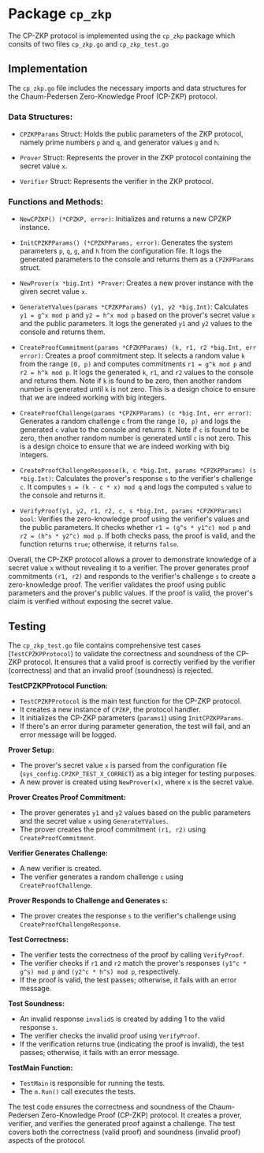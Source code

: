 # Package `cp_zkp` 

The CP-ZKP protocol is implemented using the `cp_zkp` package which consits of two files `cp_zkp.go` and `cp_zkp_test.go`


## Implementation

The `cp_zkp.go` file includes the necessary imports and data structures for the Chaum-Pedersen Zero-Knowledge Proof (CP-ZKP) protocol.

### Data Structures:

- `CPZKPParams` Struct: Holds the public parameters of the ZKP protocol, namely prime numbers `p` and `q`, and generator values `g` and `h`.

- `Prover` Struct: Represents the prover in the ZKP protocol containing the secret value `x`.

- `Verifier` Struct: Represents the verifier in the ZKP protocol.

### Functions and Methods:

- `NewCPZKP() (*CPZKP, error)`: Initializes and returns a new CPZKP instance.

- `InitCPZKPParams() (*CPZKPParams, error)`: Generates the system parameters `p`, `q`, `g`, and `h` from the configuration file. It logs the generated parameters to the console and returns them as a `CPZKPParams` struct.

- `NewProver(x *big.Int) *Prover`: Creates a new prover instance with the given secret value `x`.

- `GenerateYValues(params *CPZKPParams) (y1, y2 *big.Int)`: Calculates `y1 = g^x mod p` and `y2 = h^x mod p` based on the prover's secret value `x` and the public parameters. It logs the generated `y1` and `y2` values to the console and returns them.

- `CreateProofCommitment(params *CPZKPParams) (k, r1, r2 *big.Int, err error)`: Creates a proof commitment step. It selects a random value `k` from the range `[0, p)` and computes commitments `r1 = g^k mod p` and `r2 = h^k mod p`. It logs the generated `k`, `r1`, and `r2` values to the console and returns them. Note if `k` is found to be zero, then another random number is generated until `k` is not zero. This is a design choice to ensure that we are indeed working with big integers.

- `CreateProofChallenge(params *CPZKPParams) (c *big.Int, err error)`: Generates a random challenge `c` from the range `[0, p)` and logs the generated `c` value to the console and returns it. Note if `c` is found to be zero, then another random number is generated until `c` is not zero. This is a design choice to ensure that we are indeed working with big integers.

- `CreateProofChallengeResponse(k, c *big.Int, params *CPZKPParams) (s *big.Int)`: Calculates the prover's response `s` to the verifier's challenge `c`. It computes `s = (k - c * x) mod q` and logs the computed `s` value to the console and returns it.

- `VerifyProof(y1, y2, r1, r2, c, s *big.Int, params *CPZKPParams) bool`: Verifies the zero-knowledge proof using the verifier's values and the public parameters. It checks whether `r1 = (g^s * y1^c) mod p` and `r2 = (h^s * y2^c) mod p`. If both checks pass, the proof is valid, and the function returns `true`; otherwise, it returns `false`.

Overall, the CP-ZKP protocol allows a prover to demonstrate knowledge of a secret value `x` without revealing it to a verifier. The prover generates proof commitments `(r1, r2)` and responds to the verifier's challenge `s` to create a zero-knowledge proof. The verifier validates the proof using public parameters and the prover's public values. If the proof is valid, the prover's claim is verified without exposing the secret value.


## Testing

The `cp_zkp_test.go` file contains comprehensive test cases (`TestCPZKPProtocol`) to validate the correctness and soundness of the CP-ZKP protocol. It ensures that a valid proof is correctly verified by the verifier (correctness) and that an invalid proof (soundness) is rejected. 

**TestCPZKPProtocol Function:**
   - `TestCPZKPProtocol` is the main test function for the CP-ZKP protocol.
   - It creates a new instance of `CPZKP`, the protocol handler.
   - It initializes the CP-ZKP parameters (`params1`) using `InitCPZKPParams`.
   - If there's an error during parameter generation, the test will fail, and an error message will be logged.

**Prover Setup:**
   - The prover's secret value `x` is parsed from the configuration file (`sys_config.CPZKP_TEST_X_CORRECT`) as a big integer for testing purposes.
   - A new prover is created using `NewProver(x)`, where `x` is the secret value.

**Prover Creates Proof Commitment:**
   - The prover generates `y1` and `y2` values based on the public parameters and the secret value `x` using `GenerateYValues`.
   - The prover creates the proof commitment `(r1, r2)` using `CreateProofCommitment`.

**Verifier Generates Challenge:**
   - A new verifier is created.
   - The verifier generates a random challenge `c` using `CreateProofChallenge`.
   
**Prover Responds to Challenge and Generates `s`:**
   - The prover creates the response `s` to the verifier's challenge using `CreateProofChallengeResponse`.

**Test Correctness:**
   - The verifier tests the correctness of the proof by calling `VerifyProof`.
   - The verifier checks if `r1` and `r2` match the prover's responses `(y1^c * g^s) mod p` and `(y2^c * h^s) mod p`, respectively.
   - If the proof is valid, the test passes; otherwise, it fails with an error message.

**Test Soundness:**
   - An invalid response `invalidS` is created by adding 1 to the valid response `s`.
   - The verifier checks the invalid proof using `VerifyProof`.
   - If the verification returns true (indicating the proof is invalid), the test passes; otherwise, it fails with an error message.

**TestMain Function:**
   - `TestMain` is responsible for running the tests.
   - The `m.Run()` call executes the tests.

The test code ensures the correctness and soundness of the Chaum-Pedersen Zero-Knowledge Proof (CP-ZKP) protocol. It creates a prover, verifier, and verifies the generated proof against a challenge. The test covers both the correctness (valid proof) and soundness (invalid proof) aspects of the protocol.




